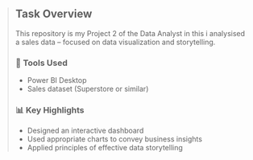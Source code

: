 
> ## Task Overview
>
> This repository is my Project 2 of the Data Analyst in this i analysised a sales data – focused on data visualization and storytelling.
>
> ### 🔧 Tools Used
>
> * Power BI Desktop
> * Sales dataset (Superstore or similar)
>
> ### 📊 Key Highlights
>
> * Designed an interactive dashboard
> * Used appropriate charts to convey business insights
> * Applied principles of effective data storytelling




